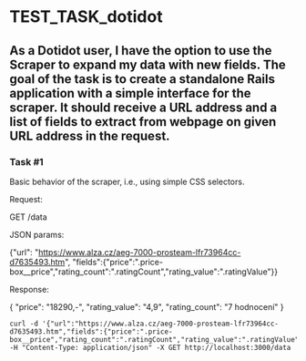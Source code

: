 # TEST_TASK_dotidot

## As a Dotidot user, I have the option to use the Scraper to expand my data with new fields. The goal of the task is to create a standalone Rails application with a simple interface for the scraper. It should receive a URL address and a list of fields to extract from webpage on given URL address in the request.

### Task #1

Basic behavior of the scraper, i.e., using simple CSS selectors.

Request:

GET /data

JSON params:

{"url": "https://www.alza.cz/aeg-7000-prosteam-lfr73964cc-d7635493.htm", "fields":{"price":".price-box__price","rating_count":".ratingCount","rating_value":".ratingValue"}}

Response:

{
"price": "18290,-",
"rating_value": "4,9",
"rating_count": "7 hodnocení"
}

    curl -d '{"url":"https://www.alza.cz/aeg-7000-prosteam-lfr73964cc-d7635493.htm","fields":{"price":".price-box__price","rating_count":".ratingCount","rating_value":".ratingValue"}}' -H "Content-Type: application/json" -X GET http://localhost:3000/data